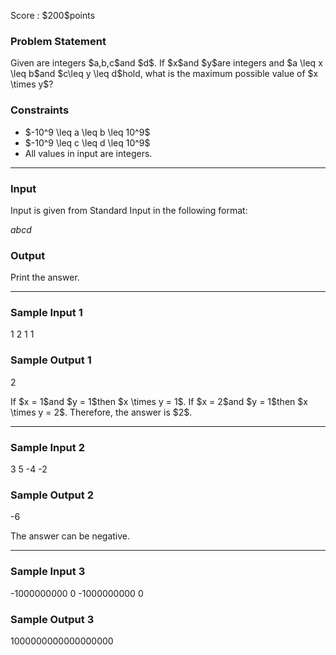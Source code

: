 
<div>

<span>

<span>

<p>
Score : $200$points
</p>

<div>

<section>

### **Problem Statement**

<p>
Given are integers $a,b,c$and $d$.
If $x$and $y$are integers and $a \leq x \leq b$and $c\leq y \leq d$hold, what is the maximum possible value of $x \times y$?
</p>

</section>

</div>

<div>

<section>

### **Constraints**

<ul>

<li>
$-10^9 \leq a \leq b \leq 10^9$
</li>

<li>
$-10^9 \leq c \leq d \leq 10^9$
</li>

<li>
All values in input are integers.
</li>

</ul>

</section>

</div>

---

<div>

<div>

<section>

### **Input**

<p>
Input is given from Standard Input in the following format:
</p>

<div>

$a$$b$$c$$d$
</div>

</section>

</div>

<div>

<section>

### **Output**

<p>
Print the answer.
</p>

</section>

</div>

</div>

---

<div>

<section>

### **Sample Input 1**

<div>

1 2 1 1

</div>

</section>

</div>

<div>

<section>

### **Sample Output 1**

<div>

2

</div>

<p>
If $x = 1$and $y = 1$then $x \times y = 1$.
If $x = 2$and $y = 1$then $x \times y = 2$.
Therefore, the answer is $2$.
</p>

</section>

</div>

---

<div>

<section>

### **Sample Input 2**

<div>

3 5 -4 -2

</div>

</section>

</div>

<div>

<section>

### **Sample Output 2**

<div>

-6

</div>

<p>
The answer can be negative.
</p>

</section>

</div>

---

<div>

<section>

### **Sample Input 3**

<div>

-1000000000 0 -1000000000 0

</div>

</section>

</div>

<div>

<section>

### **Sample Output 3**

<div>

1000000000000000000

</div>

</section>

</div>

</span>

</span>

</div>
